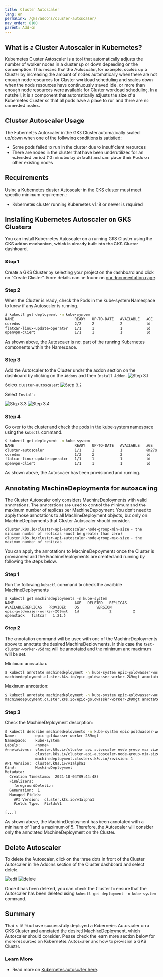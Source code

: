 ```yaml
---
title: Cluster Autoscaler
lang: en
permalink: /gks/addons/cluster-autoscaler/
nav_order: 8100
parent: Add-on
---
```


## What is a Cluster Autoscaler in Kubernetes?

Kubernetes Cluster Autoscaler is a tool that automatically adjusts the number of worker nodes in a cluster up or down depending on the consumption. This means that the Autoscaler, for example, scales up a Cluster by increasing the amount of nodes automatically when there are not enough node resources for Cluster workload scheduling and scales down when the node resources have continuously stayed idle, or more than enough node resources were available for Cluster workload scheduling. In a nutshell, it is a component that automatically adjusts the size of a Kubernetes Cluster so that all pods have a place to run and there are no unneeded nodes.

## Cluster Autoscaler Usage

The Kubernetes Autoscaler in the GKS Cluster automatically scaled up/down when one of the following conditions is satisfied:

* Some pods failed to run in the cluster due to insufficient resources
* There are nodes in the cluster that have been underutilized for an extended period (10 minutes by default) and can place their Pods on other existing nodes

## Requirements

Using a Kubernetes cluster Autoscaler in the GKS cluster must meet specific minimum requirement:

* Kubernetes cluster running Kubernetes v1.18 or newer is required

## Installing Kubernetes Autoscaler on GKS Clusters

You can install Kubernetes Autoscaler on a running GKS Cluster using the GKS addon mechanism, which is already built into the GKS Cluster dashboard.

### Step 1

Create a GKS Cluster by selecting your project on the dashboard and click on “Create Cluster”. More details can be found on [our documentation page](/gks/clusterlifecycle/creatingacluster/).

### Step 2

When the Cluster is ready, check the Pods in the kube-system Namespace to know if any Autoscaler is running.

```bash
$ kubectl get deployment -n kube-system
NAME                            READY   UP-TO-DATE   AVAILABLE   AGE
coredns                         2/2     2            2           1d
flatcar-linux-update-operator   1/1     1            1           1d
openvpn-client                  1/1     1            1           1d
```

As shown above, the Autoscaler is not part of the running Kubernetes components within the Namespace.

### Step 3

Add the Autoscaler to the Cluster under the addon section on the dashboard by clicking on the `Addons` and then `Install Addon`.
![Step 3.1](overview.png)

Select `cluster-autoscaler`:
![Step 3.2](select.png)

Select `Install`:

![Step 3.3](install.png)
![Step 3.4](installed.png)

### Step 4

Go over to the cluster and check the pods in the kube-system namespace using the `kubectl` command.

```bash
$ kubectl get deployment -n kube-system
NAME                            READY   UP-TO-DATE   AVAILABLE   AGE
cluster-autoscaler              1/1     1            1           6m27s
coredns                         2/2     2            2           1d
flatcar-linux-update-operator   1/1     1            1           1d
openvpn-client                  1/1     1            1           1d
```
As shown above, the Autoscaler has been provisioned and running.

## Annotating MachineDeployments for autoscaling

The Cluster Autoscaler only considers MachineDeployments with valid annotations. The annotations are used to control the minimum and the maximum number of replicas per MachineDeployment. You don’t need to apply those annotations to all MachineDeployment objects, but only on MachineDeployments that Cluster Autoscaler should consider.

```
cluster.k8s.io/cluster-api-autoscaler-node-group-min-size - the minimum number of replicas (must be greater than zero)
cluster.k8s.io/cluster-api-autoscaler-node-group-max-size - the maximum number of replicas
```

You can apply the annotations to MachineDeployments once the Cluster is provisioned and the MachineDeployments are created and running by following the steps below.

### Step 1

Run the following `kubectl` command to check the available MachineDeployments:

```
$ kubectl get machinedeployments -n kube-system
NAME                            AGE   DELETED   REPLICAS   AVAILABLEREPLICAS   PROVIDER    OS        VERSION
epic-goldwasser-worker-289mgt   1d              2          2                   openstack   flatcar   1.21.5
```

### Step 2

The annotation command will be used with one of the MachineDeployments above to annotate the desired MachineDeployments. In this case the `test-cluster-worker-v5drmq` will be annotated and the minimum and maximum will be set.

Minimum annotation:

```bash
$ kubectl annotate machinedeployment -n kube-system epic-goldwasser-worker-289mgt cluster.k8s.io/cluster-api-autoscaler-node-group-min-size="1"
machinedeployment.cluster.k8s.io/epic-goldwasser-worker-289mgt annotated
```

Maximum annotation:

```bash
$ kubectl annotate machinedeployment -n kube-system epic-goldwasser-worker-289mgt cluster.k8s.io/cluster-api-autoscaler-node-group-max-size="5"
machinedeployment.cluster.k8s.io/epic-goldwasser-worker-289mgt annotated
```

### Step 3

Check the MachineDeployment description:

```bash
$ kubectl describe machinedeployments -n kube-system epic-goldwasser-worker-289mgt
Name:         epic-goldwasser-worker-289mgt
Namespace:    kube-system
Labels:       <none>
Annotations:  cluster.k8s.io/cluster-api-autoscaler-node-group-max-size: 5
              cluster.k8s.io/cluster-api-autoscaler-node-group-min-size: 1
              machinedeployment.clusters.k8s.io/revision: 1
API Version:  cluster.k8s.io/v1alpha1
Kind:         MachineDeployment
Metadata:
  Creation Timestamp:  2021-10-04T09:44:48Z
  Finalizers:
    foregroundDeletion
  Generation:  1
  Managed Fields:
    API Version:  cluster.k8s.io/v1alpha1
    Fields Type:  FieldsV1

[...]
```

As shown above, the MachineDeployment has been annotated with a minimum of 1 and a maximum of 5. Therefore, the Autoscaler will consider only the annotated MachineDeployment on the Cluster.

## Delete Autoscaler

To delete the Autoscaler, click on the three dots in front of the Cluster Autoscaler in the Addons section of the Cluster dashboard and select delete.

![edit](edit.png)
![delete](delete.png)

Once it has been deleted, you can check the Cluster to ensure that the Autoscaler has been deleted using `kubectl get deployment -n kube-system` command.

## Summary

That is it! You have successfully deployed a Kubernetes Autoscaler on a GKS Cluster and annotated the desired MachineDeployment, which Autoscaler should consider. Please check the learn more section below for more resources on Kubernetes Autoscaler and how to provision a GKS Cluster.

### Learn More

* Read more on [Kubernetes autoscaler here](https://github.com/kubernetes/autoscaler/blob/master/cluster-autoscaler/FAQ.md#what-is-cluster-autoscaler).
